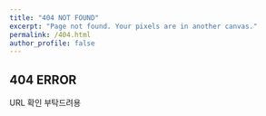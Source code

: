 ```yaml
---
title: "404 NOT FOUND"
excerpt: "Page not found. Your pixels are in another canvas."
permalink: /404.html
author_profile: false
---
```


## 404 ERROR

URL 확인 부탁드려용

<script>
  var GOOG_FIXURL_LANG = 'en';
  var GOOG_FIXURL_SITE = 'https://B0neh3ad.github.io'
</script>
<script src="https://linkhelp.clients.google.com/tbproxy/lh/wm/fixurl.js">
</script>
